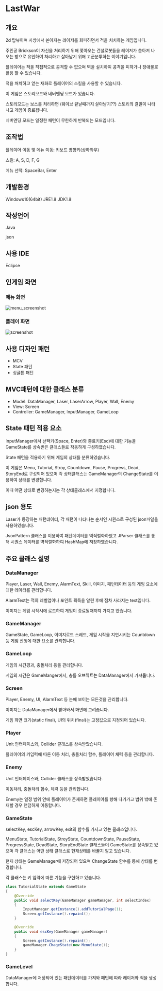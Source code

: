 # LastWar
## 개요
2d 탑뷰이며 사방에서 쏟아지는 레이저를 회피하면서 적을 처치하는 게임입니다.

주인공 Brickson이 자신을 처리하기 위해 쫓아오는 건설로봇들을 레이저가 쏟아져 나오는
방으로 유인하여 처리하고 살아남기 위해 고군분투하는 이야기입니다.

플레이어는 적을 직접적으로 공격할 수 없으며 벽을 설치하여 공격을 피하거나 장애물로 활용 할 수 있습니다.

적을 처치하고 얻는 재화로 플레이어의 스킬을 사용할 수 있습니다.

이 게임은 스토리모드와 네버엔딩 모드가 있습니다.

스토리모드는 보스를 처리하면 (웨이브 끝날때까지 살아남기??) 스토리의 결말이 나타나고 게임이 종료됩니다.

네버엔딩 모드는 일정한 패턴이 무한하게 반복되는 모드입니다.

## 조작법
플레이어 이동 및 메뉴 이동: 키보드 방향키(상하좌우)

스킬: A, S, D, F, G

메뉴 선택: SpaceBar, Enter

## 개발환경
Windows10(64bit)
JRE1.8
JDK1.8

## 작성언어
Java

json

## 사용 IDE
Eclipse

## 인게임 화면

### 메뉴 화면
![menu_screenshot](./menu_screenshot.jpg)

### 플레이 화면
![screenshot](./screenshot.jpg)

## 사용 디자인 패턴
- MCV
- State 패턴
- 싱글톤 패턴

## MVC패턴에 대한 클래스 분류
- Model: DataManager, Laser, LaserArrow, Player, Wall, Enemy
- View: Screen
- Controller: GameManager, InputManager, GameLoop

## State 패턴 적용 요소
InputManager에서 선택키(Space, Enter)와 종료키(Esc)에 대한 기능을 GameState를 상속받은 클래스들로 작동하게 구성하였습니다.
  
State 패턴을 적용하기 위해 게임의 상태를 분류하였습니다.

이 게임은 Menu, Tutorial, Stroy, Countdown, Pause, Progress, Dead, StoryEnd로 구성되어 있으며 각 상태클래스는 GameManager의 ChangeState를 이용하여 상태를 변경합니다.

이때 어떤 상태로 변경하는지는 각 상태클래스에서 지정합니다.


## json 용도
Laser가 등장하는 패턴데이터, 각 패턴이 나타나는 순서인 시퀀스로 구성된 json파일을 사용하였습니다.

JsonPattern 클래스를 이용하여 패턴데이터를 역직렬화하였고 JParser 클래스를 통해 시퀀스 데이터를 역직렬화하여 HashMap에 저장하였습니다.

## 주요 클래스 설명
### DataManager

Player, Laser, Wall, Enemy, AlarmText, Skill, 이미지, 패턴데이터 등의 게임 요소에 대한 데이터를 관리합니다.

AlarmText는 적의 레벨업이나 포인트 획득을 알린 후에 점차 사라지는 text입니다.

이미지는 게임 시작시에 로드하여 게임이 종료될때까지 가지고 있습니다.

### GameManager

GameState, GameLoop, 이미지로드 스레드, 게임 시작을 지연시키는 Countdown 등 게임 진행에 대한 요소를 관리합니다.

### GameLoop

게임의 시간경과, 충돌처리 등을 관리합니다.

게임의 시간은 GameManger에서, 충돌 오브젝트는 DataManager에서 가져옵니다.

### Screen

Player, Enemy, UI, AlarmText 등 눈에 보이는 모든것을 관리합니다.

이미지는 DataManager에서 받아와서 화면에 그려줍니다.

게임 화면 크기(static final), UI의 위치(final)는 고정값으로 지정되어 있습니다.

### Player

Unit 인터페이스와, Collider 클래스를 상속받았습니다.

플레이어의 키입력에 따른 이동 처리, 충돌처리 함수, 플레이어 체력 등을 관리합니다.

### Enemy

Unit 인터페이스와, Collider 클래스를 상속받았습니다.

이동처리, 충돌처리 함수, 체력 등을 관리합니다.

Enemy는 일정 범위 안에 플레이어가 존재하면 플레이어를 향해 다가가고 범위 밖에 존재할 경우 랜덤하게 이동합니다.

### GameState

selectKey, escKey, arrowKey, exit의 함수를 가지고 있는 클래스입니다.

MenuState, TutorialState, StroyState, CountdownState, PauseState, ProgressState, DeadState, StoryEndState 클래스들이 GameState를 상속받고 있으며 각 클래스는 어떤 상태 클래스로 현재상태를 바꿀지 알고 있습니다.

현재 상태는 GameManager에 저장되어 있으며 ChangeState 함수를 통해 상태를 변경합니다.

각 클래스는 키 입력에 따른 기능을 구현하고 있습니다.
```java
class TutorialState extends GameState
{
	@Override
	public void selectKey(GameManager gameManager, int selectIndex)
	{
		InputManager.getInstance().addTutorialPage(1);
		Screen.getInstance().repaint();
	}

	@Override
	public void escKey(GameManager gameManager)
	{
		Screen.getInstance().repaint();
		gameManager.ChageState(new MenuState());
	}
}
```

### GameLevel

DataManager에 저장되어 있는 패턴데이터를 가져와 패턴에 따라 레이저와 적을 생성합니다.
